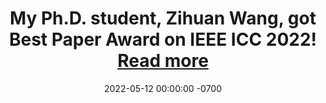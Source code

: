 ---
title: >-
    My Ph.D. student, Zihuan Wang, got <strong>Best Paper Award on IEEE ICC 2022</strong>!
    <a href="https://icc2022.ieee-icc.org/program/best-paper-awards" target="_blank">Read more <i class="fas fa-angle-double-right"></i></a>
date: 2022-05-12 00:00:00 -0700
---